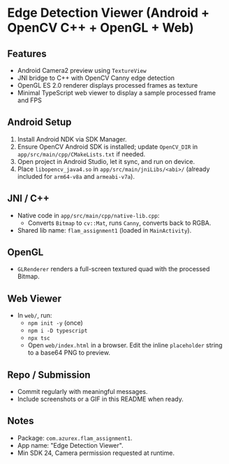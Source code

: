 # Edge Detection Viewer (Android + OpenCV C++ + OpenGL + Web)

## Features
- Android Camera2 preview using `TextureView`
- JNI bridge to C++ with OpenCV Canny edge detection
- OpenGL ES 2.0 renderer displays processed frames as texture
- Minimal TypeScript web viewer to display a sample processed frame and FPS

## Android Setup
1. Install Android NDK via SDK Manager.
2. Ensure OpenCV Android SDK is installed; update `OpenCV_DIR` in `app/src/main/cpp/CMakeLists.txt` if needed.
3. Open project in Android Studio, let it sync, and run on device.
4. Place `libopencv_java4.so` in `app/src/main/jniLibs/<abi>/` (already included for `arm64-v8a` and `armeabi-v7a`).

## JNI / C++
- Native code in `app/src/main/cpp/native-lib.cpp`:
  - Converts `Bitmap` to `cv::Mat`, runs `Canny`, converts back to RGBA.
- Shared lib name: `flam_assignment1` (loaded in `MainActivity`).

## OpenGL
- `GLRenderer` renders a full-screen textured quad with the processed Bitmap.

## Web Viewer
- In `web/`, run:
  - `npm init -y` (once)
  - `npm i -D typescript`
  - `npx tsc`
  - Open `web/index.html` in a browser. Edit the inline `placeholder` string to a base64 PNG to preview.

## Repo / Submission
- Commit regularly with meaningful messages.
- Include screenshots or a GIF in this README when ready.

## Notes
- Package: `com.azurex.flam_assignment1`.
- App name: "Edge Detection Viewer".
- Min SDK 24, Camera permission requested at runtime.


